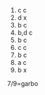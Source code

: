 1. c    c
2. d    x
3. b    c
4. b,d  c
5. b    c
6. c    c
7. b    c
8. a    c
9. b    x

7/9=garbo
